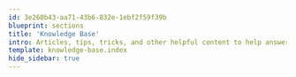 ```yaml
---
id: 3e260b43-aa71-43b6-832e-1ebf2f59f39b
blueprint: sections
title: 'Knowledge Base'
intro: Articles, tips, tricks, and other helpful content to help answer those not-quite-sure-where-they-belong-in-the-docs questions. Godspeed on your quest for answers.
template: knowledge-base.index
hide_sidebar: true
---
```

